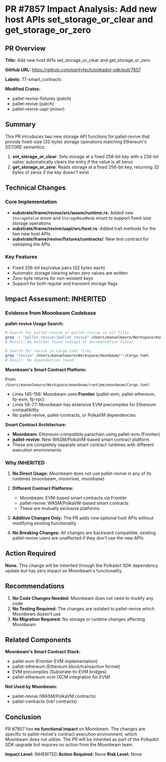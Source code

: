 # PR #7857 Impact Analysis: Add new host APIs set_storage_or_clear and get_storage_or_zero

## PR Overview

**Title:** Add new host APIs set_storage_or_clear and get_storage_or_zero

**GitHub URL:** https://github.com/paritytech/polkadot-sdk/pull/7857

**Labels:** T7-smart_contracts

**Modified Crates:**
- pallet-revive-fixtures (patch)
- pallet-revive (patch)
- pallet-revive-uapi (minor)

## Summary

This PR introduces two new storage API functions for pallet-revive that provide fixed-size (32-byte) storage operations matching Ethereum's SSTORE semantics:

1. **set_storage_or_clear**: Sets storage at a fixed 256-bit key with a 256-bit value; automatically clears the entry if the value is all zeros
2. **get_storage_or_zero**: Reads storage at a fixed 256-bit key, returning 32 bytes of zeros if the key doesn't exist

## Technical Changes

### Core Implementation
- **substrate/frame/revive/src/wasm/runtime.rs**: Added new `StorageValue` enum and `StorageReadMode` enum to support fixed-size storage operations
- **substrate/frame/revive/uapi/src/host.rs**: Added trait methods for the two new host APIs
- **substrate/frame/revive/fixtures/contracts/**: New test contract for validating the APIs

### Key Features
- Fixed 256-bit key/value pairs (32 bytes each)
- Automatic storage clearing when zero values are written
- Zero-byte returns for non-existent keys
- Support for both regular and transient storage flags

## Impact Assessment: INHERITED

### Evidence from Moonbeam Codebase

**pallet-revive Usage Search:**
```bash
# Search for pallet-revive or pallet_revive in all files
grep -r "pallet-revive\|pallet_revive" /Users/manuelmauro/Workspace/moonbeam
# Result: No matches found (except in documentation files)

# Search for revive in Cargo.toml files
grep "revive" /Users/manuelmauro/Workspace/moonbeam/**/Cargo.toml
# Result: No dependencies found
```

**Moonbeam's Smart Contract Platform:**

From `/Users/manuelmauro/Workspace/moonbeam/runtime/moonbeam/Cargo.toml`:
- Lines 145-156: Moonbeam uses **Frontier** (pallet-evm, pallet-ethereum, fp-evm, fp-rpc)
- Lines 56-77: Moonbeam has extensive EVM precompiles for Ethereum compatibility
- No pallet-revive, pallet-contracts, or PolkaVM dependencies

**Smart Contract Architecture:**
- **Moonbeam:** Ethereum-compatible parachain using pallet-evm (Frontier)
- **pallet-revive:** New WASM/PolkaVM-based smart contract platform
- These are completely separate smart contract runtimes with different execution environments

### Why INHERITED

1. **No Direct Usage:** Moonbeam does not use pallet-revive in any of its runtimes (moonbeam, moonriver, moonbase)

2. **Different Contract Platforms:**
   - Moonbeam: EVM-based smart contracts via Frontier
   - pallet-revive: WASM/PolkaVM-based smart contracts
   - These are mutually exclusive platforms

3. **Additive Changes Only:** The PR adds new optional host APIs without modifying existing functionality

4. **No Breaking Changes:** All changes are backward compatible; existing pallet-revive users are unaffected if they don't use the new APIs

## Action Required

**None.** This change will be inherited through the Polkadot SDK dependency update but has zero impact on Moonbeam's functionality.

## Recommendations

1. **No Code Changes Needed:** Moonbeam does not need to modify any code
2. **No Testing Required:** The changes are isolated to pallet-revive which Moonbeam doesn't use
3. **No Migration Required:** No storage or runtime changes affecting Moonbeam

## Related Components

**Moonbeam's Smart Contract Stack:**
- pallet-evm (Frontier EVM implementation)
- pallet-ethereum (Ethereum block/transaction format)
- EVM precompiles (Substrate-to-EVM bridges)
- pallet-ethereum-xcm (XCM integration for EVM)

**Not Used by Moonbeam:**
- pallet-revive (WASM/PolkaVM contracts)
- pallet-contracts (ink! contracts)

## Conclusion

PR #7857 has **no functional impact** on Moonbeam. The changes are specific to pallet-revive's contract execution environment, which Moonbeam does not utilize. The PR will be inherited as part of the Polkadot SDK upgrade but requires no action from the Moonbeam team.

**Impact Level:** INHERITED
**Action Required:** None
**Risk Level:** None
